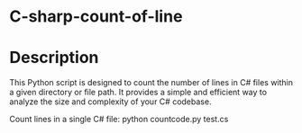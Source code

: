 # C-sharp-count-of-line
# Description
This Python script is designed to count the number of lines in C# files within a given directory or file path. It provides a simple and efficient way to analyze the size and complexity of your C# codebase.

Count lines in a single C# file:
python countcode.py test.cs
